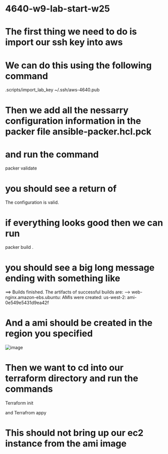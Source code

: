 # 4640-w9-lab-start-w25


# The first thing we need to do is import our ssh key into aws
# We can do this using the following command 

.scripts/import_lab_key ~/.ssh/aws-4640.pub

# Then we add all the nessarry configuration information in the packer file ansible-packer.hcl.pck
# and run the command 

packer validate

# you should see a return of 

The configuration is valid.

# if everything looks good then we can run 

packer build . 

# you should see a big long message ending with something like 

==> Builds finished. The artifacts of successful builds are:
--> web-nginx.amazon-ebs.ubuntu: AMIs were created:
us-west-2: ami-0e549e5431d9ea42f

# And a ami should be created in the region you specified
![image](https://github.com/user-attachments/assets/8f67292f-6ab3-45b8-b0b2-e69f6076336a)

# Then we want to cd into our terraform directory and run the commands 

Terraform init

and Terrafrom appy 

# This should not bring  up our ec2 instance from the ami image
